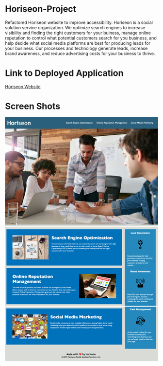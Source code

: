 # Horiseon-Project
Refactored Horiseon website to improve accessibility. Horiseon is a social solution service organization. We optimize search engines to increase visibility and finding the right customers for your buiness, manage online reputation to control what potential customers search for you business, and help decide what social media platforms are best for producing leads for your business. Our processes and technology generate leads, increase brand awareness, and reduce advertising costs for your business to thrive.

# Link to Deployed Application
[Horiseon Website](https://layc41.github.io/Horiseon-Project/)

# Screen Shots
![Main](/Horiseon-Main.png)
![Main](/Horiseon-screenshot2.png)
![Main](/Horiseon-screenshot3.png)